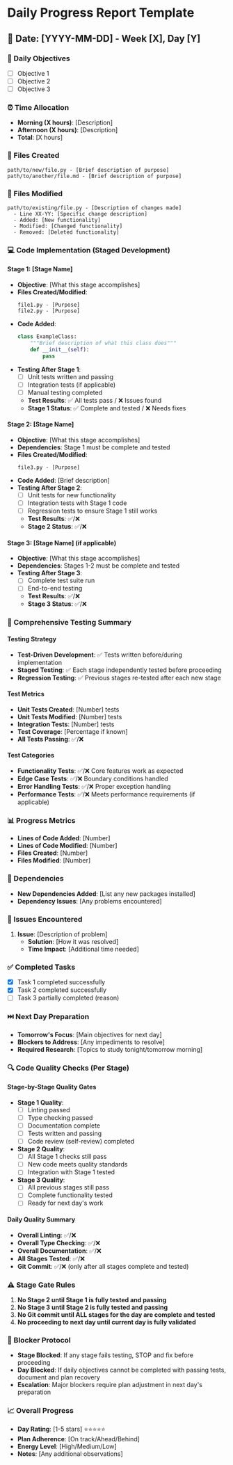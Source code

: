 # **Daily Progress Report Template**

## **📅 Date: [YYYY-MM-DD] - Week [X], Day [Y]**

### **🎯 Daily Objectives**
- [ ] Objective 1
- [ ] Objective 2
- [ ] Objective 3

### **⏰ Time Allocation**
- **Morning (X hours)**: [Description]
- **Afternoon (X hours)**: [Description]
- **Total**: [X hours]

### **📁 Files Created**
```
path/to/new/file.py - [Brief description of purpose]
path/to/another/file.md - [Brief description of purpose]
```

### **📝 Files Modified**
```
path/to/existing/file.py - [Description of changes made]
  - Line XX-YY: [Specific change description]
  - Added: [New functionality]
  - Modified: [Changed functionality]
  - Removed: [Deleted functionality]
```

### **💻 Code Implementation (Staged Development)**

#### **Stage 1: [Stage Name]**
- **Objective**: [What this stage accomplishes]
- **Files Created/Modified**: 
  ```
  file1.py - [Purpose]
  file2.py - [Purpose]
  ```
- **Code Added**:
  ```python
  class ExampleClass:
      """Brief description of what this class does"""
      def __init__(self):
          pass
  ```
- **Testing After Stage 1**: 
  - [ ] Unit tests written and passing
  - [ ] Integration tests (if applicable)
  - [ ] Manual testing completed
  - **Test Results**: ✅ All tests pass / ❌ Issues found
  - **Stage 1 Status**: ✅ Complete and tested / ❌ Needs fixes

#### **Stage 2: [Stage Name]**
- **Objective**: [What this stage accomplishes]
- **Dependencies**: Stage 1 must be complete and tested
- **Files Created/Modified**: 
  ```
  file3.py - [Purpose]
  ```
- **Code Added**: [Brief description]
- **Testing After Stage 2**: 
  - [ ] Unit tests for new functionality
  - [ ] Integration tests with Stage 1 code
  - [ ] Regression tests to ensure Stage 1 still works
  - **Test Results**: ✅/❌
  - **Stage 2 Status**: ✅/❌

#### **Stage 3: [Stage Name]** (if applicable)
- **Objective**: [What this stage accomplishes]
- **Dependencies**: Stages 1-2 must be complete and tested
- **Testing After Stage 3**: 
  - [ ] Complete test suite run
  - [ ] End-to-end testing
  - **Test Results**: ✅/❌
  - **Stage 3 Status**: ✅/❌

### **🧪 Comprehensive Testing Summary**

#### **Testing Strategy**
- **Test-Driven Development**: ✅ Tests written before/during implementation
- **Staged Testing**: ✅ Each stage independently tested before proceeding
- **Regression Testing**: ✅ Previous stages re-tested after each new stage

#### **Test Metrics**
- **Unit Tests Created**: [Number] tests
- **Unit Tests Modified**: [Number] tests  
- **Integration Tests**: [Number] tests
- **Test Coverage**: [Percentage if known]
- **All Tests Passing**: ✅/❌

#### **Test Categories**
- **Functionality Tests**: ✅/❌ Core features work as expected
- **Edge Case Tests**: ✅/❌ Boundary conditions handled
- **Error Handling Tests**: ✅/❌ Proper exception handling
- **Performance Tests**: ✅/❌ Meets performance requirements (if applicable)

### **📊 Progress Metrics**
- **Lines of Code Added**: [Number]
- **Lines of Code Modified**: [Number]
- **Files Created**: [Number]
- **Files Modified**: [Number]

### **🔧 Dependencies**
- **New Dependencies Added**: [List any new packages installed]
- **Dependency Issues**: [Any problems encountered]

### **🐛 Issues Encountered**
1. **Issue**: [Description of problem]
   - **Solution**: [How it was resolved]
   - **Time Impact**: [Additional time needed]

### **✅ Completed Tasks**
- [X] Task 1 completed successfully
- [X] Task 2 completed successfully
- [ ] Task 3 partially completed (reason)

### **⏭️ Next Day Preparation**
- **Tomorrow's Focus**: [Main objectives for next day]
- **Blockers to Address**: [Any impediments to resolve]
- **Required Research**: [Topics to study tonight/tomorrow morning]

### **🔍 Code Quality Checks (Per Stage)**

#### **Stage-by-Stage Quality Gates**
- **Stage 1 Quality**: 
  - [ ] Linting passed
  - [ ] Type checking passed  
  - [ ] Documentation complete
  - [ ] Tests written and passing
  - [ ] Code review (self-review) completed
  
- **Stage 2 Quality**: 
  - [ ] All Stage 1 checks still pass
  - [ ] New code meets quality standards
  - [ ] Integration with Stage 1 tested
  
- **Stage 3 Quality**: 
  - [ ] All previous stages still pass
  - [ ] Complete functionality tested
  - [ ] Ready for next day's work

#### **Daily Quality Summary**
- **Overall Linting**: ✅/❌
- **Overall Type Checking**: ✅/❌  
- **Overall Documentation**: ✅/❌
- **All Stages Tested**: ✅/❌
- **Git Commit**: ✅/❌ (only after all stages complete and tested)

### **⚠️ Stage Gate Rules**
1. **No Stage 2 until Stage 1 is fully tested and passing**
2. **No Stage 3 until Stage 2 is fully tested and passing**  
3. **No Git commit until ALL stages for the day are complete and tested**
4. **No proceeding to next day until current day is fully validated**

### **🚫 Blocker Protocol**
- **Stage Blocked**: If any stage fails testing, STOP and fix before proceeding
- **Day Blocked**: If daily objectives cannot be completed with passing tests, document and plan recovery
- **Escalation**: Major blockers require plan adjustment in next day's preparation

### **📈 Overall Progress**
- **Day Rating**: [1-5 stars] ⭐⭐⭐⭐⭐
- **Plan Adherence**: [On track/Ahead/Behind]
- **Energy Level**: [High/Medium/Low]
- **Notes**: [Any additional observations]
